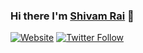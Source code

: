 ### Hi there I'm [Shivam Rai](https://shivamrai2003.github.io/) 👋

[![Website](https://img.shields.io/website?label=shivamrai2003.github.io/&style=for-the-badge&url=https://shivamrai2003.github.io/)](https://shivamrai2003.github.io/)
[![Twitter Follow](https://img.shields.io/twitter/follow/ShivamR44888706?color=1DA1F2&logo=twitter&style=for-the-badge)](https://twitter.com/intent/follow?original_referer=https%3A%2F%2Fgithub.com%2FcodeSTACKr&screen_name=ShivamR44888706)

<!--
**ShivamRai2003/ShivamRai2003** is a ✨ _special_ ✨ repository because its `README.md` (this file) appears on your GitHub profile.

Here are some ideas to get you started:

- 🔭 I’m currently working on ...
- 🌱 I’m currently learning ...
- 👯 I’m looking to collaborate on ...
- 🤔 I’m looking for help with ...
- 💬 Ask me about ...
- 📫 How to reach me: ...
- 😄 Pronouns: ...
- ⚡ Fun fact: ...
-->

